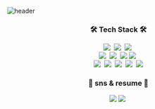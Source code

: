 ![header](https://capsule-render.vercel.app/api?type=Waving&color=a67ea9&height=300&section=header&text=Devtella&fontSize=90)

<h3 align="center">🛠 Tech Stack 🛠</h3>

<p align="center">
  <img src="https://img.shields.io/badge/Python-3766AB?style=flat-square&logo=Python&logoColor=white"/></a>&nbsp
  <img src="https://img.shields.io/badge/C-A8B9CC?style=flat-square&logo=C&logoColor=white"/></a>&nbsp 
  <img src="https://img.shields.io/badge/Java-007396?style=flat-square&logo=Java&logoColor=white"/></a>&nbsp 
  <br>
  <img src="https://img.shields.io/badge/JavaScript-F7DF1E?style=flat-square&logo=JavaScript&logoColor=white"/></a>&nbsp 
  <img src="https://img.shields.io/badge/css-1572B6?style=flat-square&logo=css3&logoColor=white"/></a>&nbsp 
  <img src="https://img.shields.io/badge/HTML5-red?style=flat-square&logo=HTML5&logoColor=white" style="inline-block"/>
  <img src="https://img.shields.io/badge/Chart.js-FF6384?style=flat-square&logo=Chart.js&logoColor=white"/></a>&nbsp 
  <br>
  <img src="https://img.shields.io/badge/Oracle-F80000?style=flat-square&logo=Oracle&logoColor=white"/></a>&nbsp 
  <img src="https://img.shields.io/badge/jQuery-0769AD?style=flat-square&logo=jQuery&logoColor=white"/></a>&nbsp 
  <img src="https://img.shields.io/badge/SpringBoot-6DB33F?style=flat-square&logo=Spring&logoColor=white"/></a>&nbsp 
  <img src="https://img.shields.io/badge/vue.js-4FC08D?style=flat-square&logo=vue.js&logoColor=white"/></a>&nbsp 
  <img src="https://img.shields.io/badge/Git-black?style=flat-square&logo=Git&logoColor=white"/> 
<br>


<h3 align="center"> 🌼 sns & resume 🌼 </h3>
<p align="center">
  <a href="mailto:stella.kim.96211@gmail.com"><img src="https://img.shields.io/badge/Gmail-d14836?style=flat-square&logo=Gmail&logoColor=white&link=stella.kim.96211@gmail.com"/></a>
  <a href="https://subtitle1.github.io/"><img src="https://img.shields.io/badge/Git%20Blog-black?style=flat-square&logo=GitHub&logoColor=white&link=https://subtitle1.github.io/"/></a>&nbsp
</p>
<br>

